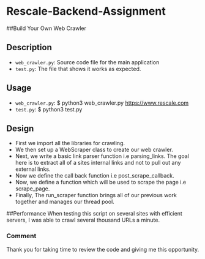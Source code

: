 # Rescale-Backend-Assignment

##Build Your Own Web Crawler

## Description
- `web_crawler.py`: Source code file for the main application
- `test.py`: The file that shows it works as expected.

## Usage
- `web_crawler.py`: $ python3 web_crawler.py https://www.rescale.com
- `test.py`: $ python3 test.py

## Design
- First we import all the libraries for crawling. 
- We then set up a WebScraper class to create our web crawler. 
- Next, we write a basic link parser function i.e parsing_links. The goal here is to extract all of a sites internal links and not to pull out any external links. 
- Now we define the call back function i.e post_scrape_callback. 
- Now, we define a function which will be used to scrape the page i.e scrape_page. 
- Finally, The run_scraper function brings all of our previous work together and manages our thread pool.


##Performance
When testing this script on several sites with efficient servers, I was able to crawl several thousand URLs a minute. 

### Comment
Thank you for taking time to review the code and giving me this opportunity. 
